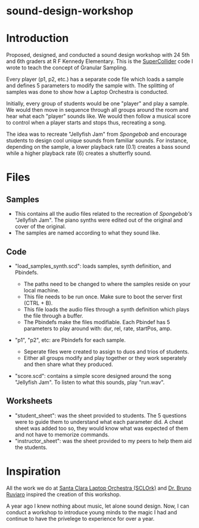 # sound-design-workshop
# Introduction
Proposed, designed, and conducted a sound design workshop with 24 5th and 6th graders at R F Kennedy Elementary. This is the [SuperCollider](https://github.com/supercollider/supercollider) code I wrote to teach the concept of Granular Sampling. 

Every player (p1, p2, etc.) has a separate code file which loads a sample and defines 5 parameters to modify the sample with. The splitting of samples was done to show how a Laptop Orchestra is conducted. 

Initially, every group of students would be one "player" and play a sample. We would then move in sequence through all groups around the room and hear what each "player" sounds like. We would then follow a musical score to control when a player starts and stops thus, recreating a song. 

The idea was to recreate "Jellyfish Jam" from *Spongebob* and encourage students to design cool unique sounds from familiar sounds. For instance, depending on the sample, a lower playback rate (0.1) creates a bass sound while a higher playback rate (6) creates a shutterfly sound. 

# Files
## Samples
* This contains all the audio files related to the recreation of *Spongebob's* "Jellyfish Jam". The piano synths were edited out of the original and cover of the original. 
* The samples are named according to what they sound like.

## Code
* "load_samples_synth.scd": loads samples, synth definition, and Pbindefs.
  * The paths need to be changed to where the samples reside on your local machine.
  * This file needs to be run once. Make sure to boot the server first (CTRL + B).
  * This file loads the audio files through a synth definition which plays the file through a buffer.
  * The Pbindefs make the files modifiable. Each Pbindef has 5 parameters to play around with: dur, rel, rate, startPos, amp.
 
* "p1", "p2", etc: are Pbindefs for each sample.
  * Seperate files were created to assign to duos and trios of students.
  * Either all groups modify and play together or they work seperately and then share what they produced.
  
* "score.scd": contains a simple score designed around the song "Jellyfish Jam". To listen to what this sounds, play "run.wav".

## Worksheets
* "student_sheet": was the sheet provided to students. The 5 questions were to guide them to understand what each parameter did. A cheat sheet was added too so, they would know what was expected of them and not have to memorize commands.
* "instructor_sheet": was the sheet provided to my peers to help them aid the students.

# Inspiration
All the work we do at [Santa Clara Laptop Orchestra (SCLOrk)](https://www.youtube.com/watch?v=UorZXvhU6uI) and [Dr. Bruno Ruviaro](https://github.com/brunoruviaro) inspired the creation of this workshop. 

A year ago I knew nothing about music, let alone sound design. Now, I can conduct a workshop to introduce young minds to the magic I had and continue to have the privelege to experience for over a year.

